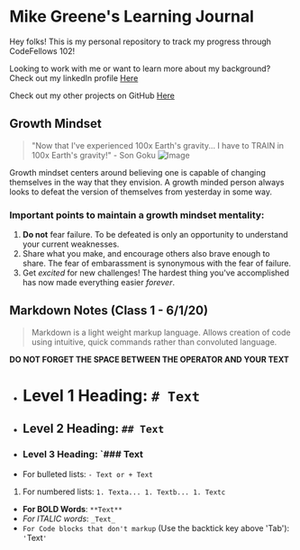 # Mike Greene's Learning Journal

Hey folks! This is my personal repository to track my progress through CodeFellows 102!

Looking to work with me or want to learn more about my background? Check out my linkedIn profile [Here](https://www.linkedin.com/in/michael-greene-b7879774/)

Check out my other projects on GitHub [Here](https://github.com/micgreene?tab=projects)


## Growth Mindset
> "Now that I've experienced 100x Earth's gravity... I have to TRAIN in 100x Earth's gravity!" - Son Goku
![Image](https://live.staticflickr.com/6228/6291302238_86e360d89f.jpg)


Growth mindset centers around believing one is capable of changing themselves in the way that they envision. A growth minded person always looks to defeat the version of themselves from yesterday in some way.

### Important points to maintain a growth mindset mentality:
1. **Do not** fear failure. To be defeated is only an opportunity to understand your current weaknesses.
1. Share what you make, and encourage others also brave enough to share. The fear of embarassment is synonymous with the fear of failure.
1. Get _excited_ for new challenges! The hardest thing you've accomplished has now made everything easier _forever_.



## Markdown Notes (Class 1 - 6/1/20)
>Markdown is a light weight markup language. Allows creation of code using intuitive, quick commands rather than convoluted language.

**DO NOT FORGET THE SPACE BETWEEN THE OPERATOR AND YOUR TEXT**

- # Level 1 Heading: `# Text`
- ## Level 2 Heading: `## Text`
- ### Level 3 Heading: `### Text
- For bulleted lists: `- Text or + Text`
1. For numbered lists: `1. Texta... 1. Textb... 1. Textc`
- **For BOLD Words**: `**Text**`
- _For ITALIC words_: `_Text_`
- `For Code blocks that don't markup` (Use the backtick key above 'Tab'): `'`Text`'`
